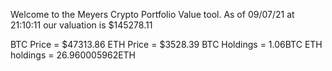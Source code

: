 Welcome to the Meyers Crypto Portfolio Value tool. 
As of 09/07/21 at 21:10:11 our valuation is $145278.11 

BTC Price = $47313.86
 ETH Price = $3528.39
BTC Holdings = 1.06BTC
 ETH holdings = 26.960005962ETH 

